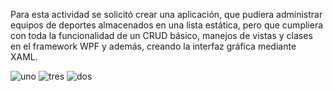 Para esta actividad se solicitó crear una aplicación, que pudiera administrar equipos de deportes almacenados en una lista estática,
pero que cumpliera con toda la funcionalidad de un CRUD básico, manejos de vistas y clases en el framework WPF y además,
creando la interfaz gráfica mediante XAML. 



![uno](https://github.com/Neusj/Administracion_equipos/assets/52982808/091809b5-f177-4b42-b4e4-f0d8fec517c4)
![tres](https://github.com/Neusj/Administracion_equipos/assets/52982808/5a766e8b-0d57-4266-8868-300329249301)
![dos](https://github.com/Neusj/Administracion_equipos/assets/52982808/1f3ce502-2e62-46a6-a38e-d2bf6887778a)
